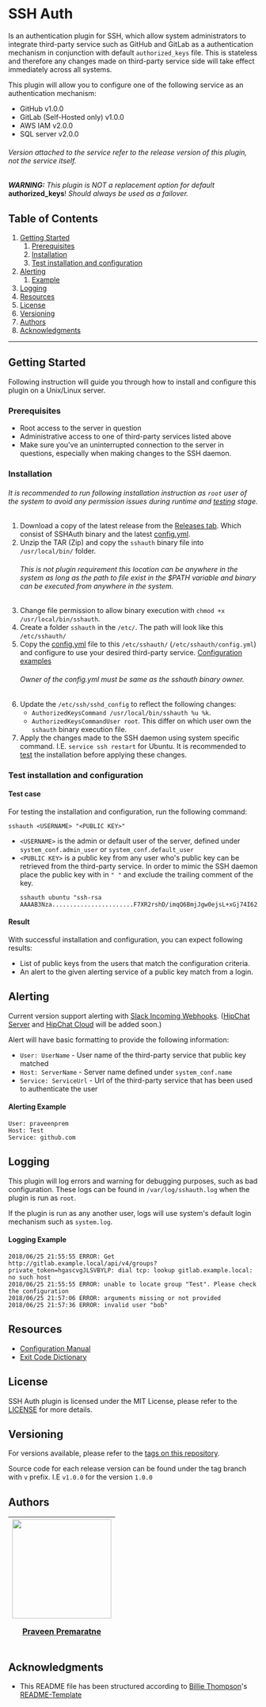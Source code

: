 # SSH Auth

 Is an authentication plugin for SSH, which allow system administrators to integrate third-party service such as GitHub and 
 GitLab as a authentication mechanism in conjunction with default `authorized_keys` file. This is stateless and therefore
 any changes made on third-party service side will take effect immediately across all systems.  
 
 This plugin will allow you to configure one of the following service as an authentication mechanism:
 - GitHub v1.0.0
 - GitLab (Self-Hosted only) v1.0.0
 - AWS IAM v2.0.0
 - SQL server v2.0.0
 ###### _Version attached to the service refer to the release version of this plugin, not the service itself._
 
_**WARNING:** This plugin is NOT a replacement option for default_ **authorized_keys**!
_Should always be used as a failover._
 
## Table of Contents
 
 1. [Getting Started](#getting-started)
    1. [Prerequisites](#prerequisites)
    2. [Installation](#installation)
    3. [Test installation and configuration](#test-installation-and-configuration)
 2. [Alerting](#alerting)
    1. [Example](#alerting-example)
 3. [Logging](#logging)
 4. [Resources](#resources)
 5. [License](#license)
 6. [Versioning](#versioning)
 7. [Authors](#authors)
 8. [Acknowledgments](#acknowledgments)
 
---
 
## Getting Started
 
 Following instruction will guide you through how to install and configure this plugin on a Unix/Linux server.
 
### Prerequisites

 - Root access to the server in question
 - Administrative access to one of third-party services listed above
 - Make sure you've an uninterrupted connection to the server in questions, especially when making changes to the SSH
   daemon.
 
### Installation

###### _It is recommended to run following installation instruction as `root` user of the system to avoid any permission issues during runtime and [testing](#test-installation-and-configuration) stage._

 1. Download a copy of the latest release from the [Releases tab](https://github.com/praveenprem/sshauth/releases). Which
    consist of SSHAuth binary and the latest [config.yml](./resources/config.yml).
 2. Unzip the TAR (Zip) and copy the `sshauth` binary file into `/usr/local/bin/` folder. <h6>This is not plugin requirement
    this location can be anywhere in the system as long as the path to file exist in the $PATH variable and binary can
    be executed from anywhere in the system.</h6>
 3. Change file permission to allow binary execution with `chmod +x /usr/local/bin/sshauth`.
 4. Create a folder `sshauth` in the `/etc/`. The path will look like this `/etc/sshauth/`
 5. Copy the [config.yml](./resources/config.yml) file to this `/etc/sshauth/` (`/etc/sshauth/config.yml`) and configure
    to use your desired third-party service. [Configuration examples](./resources/docs/CONFIGURE.md) <h6>Owner of the
    <i>config.yml</i> must be same as the <i>sshauth</i> binary owner.</h6>
 6. Update the `/etc/ssh/sshd_config` to reflect the following changes:
    - `AuthorizedKeysCommand /usr/local/bin/sshauth %u %k`.
    - `AuthorizedKeysCommandUser root`. This differ on which user own the `sshauth` binary execution file.
 7. Apply the changes made to the SSH daemon using system specific command. I.E. `service ssh restart` for Ubuntu.
    It is recommended to [test](#test-installation-and-configuration) the installation before applying these changes.
    
### Test installation and configuration

#### Test case

 For testing the installation and configuration, run the following command:
 
 ```
 sshauth <USERNAME> "<PUBLIC KEY>"
 ```
   - `<USERNAME>` is the admin or default user of the server, defined under `system_conf.admin_user` or 
     `system_conf.default_user`
   - `<PUBLIC KEY>` is a public key from any user who's public key can be retrieved from the third-party service.
     In order to mimic the SSH daemon place the public key with in `" "` and exclude the trailing comment of the key.
     ```
     sshauth ubuntu "ssh-rsa AAAAB3Nza.......................F7XR2rshD/imqQ6BmjJgw0ejsL+xGj74I62GM3JdTWEcj5OgtHvPcZ6NOb"
     ```

#### Result

 With successful installation and configuration, you can expect following results:
 
 - List of public keys from the users that match the configuration criteria.
 - An alert to the given alerting service of a public key match from a login.
   
## Alerting

 Current version support alerting with [Slack Incoming Webhooks](https://api.slack.com/incoming-webhooks).
 ([HipChat Server]() and [HipChat Cloud]() will be added soon.)
 
 Alert will have basic formatting to provide the following information:
 
   - `User: UserName` - User name of the third-party service that public key matched
   - `Host: ServerName` - Server name defined under `system_conf.name`
   - `Service: ServiceUrl` - Url of the third-party service that has been used to authenticate the user
   
#### Alerting Example
 ```
 User: praveenprem
 Host: Test
 Service: github.com
 ```
   
## Logging

 This plugin will log errors and warning for debugging purposes, such as bad configuration. These logs can be found in
 `/var/log/sshauth.log` when the plugin is run as `root`.
 
 If the plugin is run as any another user, logs will use system's default login mechanism such as `system.log`.
 
#### Logging Example

```
2018/06/25 21:55:55 ERROR: Get http://gitlab.example.local/api/v4/groups?private_token=hgascvgJLSVBYLP: dial tcp: lookup gitlab.example.local: no such host
2018/06/25 21:55:55 ERROR: unable to locate group "Test". Please check the configuration
2018/06/25 21:57:06 ERROR: arguments missing or not provided
2018/06/25 21:57:36 ERROR: invalid user "bob"
```
 
## Resources

 - [Configuration Manual](./resources/docs/CONFIGURE.md)
 - [Exit Code Dictionary](./resources/docs/DICTIONARY.md)
 
## License

SSH Auth plugin is licensed under the MIT License, please refer to the [LICENSE](LICENSE) for more details.

## Versioning

For versions available, please refer to the [tags on this repository](https://github.com/praveenprem/sshauth/tags).

Source code for each release version can be found under the tag branch with `v` prefix. I.E `v1.0.0` for the version `1.0.0`

## Authors

 | <div><a href="https://github.com/praveenprem"><img width="200" src="https://avatars3.githubusercontent.com/u/23165760"/><p></p><p>Praveen Premaratne</p></a></div> |
 | :-------: |
 
## Acknowledgments

 - This README file has been structured according to [Billie Thompson](https://gist.github.com/PurpleBooth)'s [README-Template](https://gist.github.com/PurpleBooth/109311bb0361f32d87a2)
